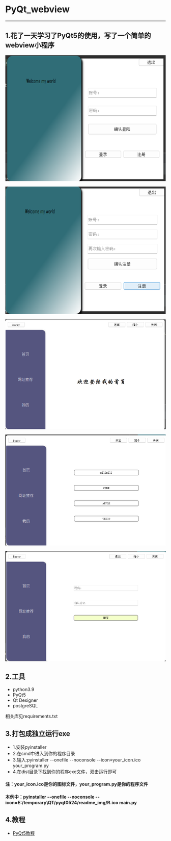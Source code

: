 # PyQt_webview
------------------
## 1.花了一天学习了PyQt5的使用，写了一个简单的webview小程序
![img.png](readme_img/img.png)

![img_1.png](readme_img/img_1.png)

![img_2.png](readme_img/img_2.png)

![img_3.png](readme_img/img_3.png)

![img_4.png](readme_img/img_4.png)

## 2.工具
- python3.9
- PyQt5
- Qt Designer
- postgreSQL

相关库见requirements.txt

## 3.打包成独立运行exe
- 1.安装pyinstaller
- 2.在cmd中进入到你的程序目录
- 3.输入:pyinstaller --onefile --noconsole --icon=your_icon.ico your_program.py
- 4.在dist目录下找到你的程序exe文件，双击运行即可

#### 注：your_icon.ico是你的图标文件，your_program.py是你的程序文件

#### 本例中：pyinstaller --onefile --noconsole --icon=E:/temporary\QT/pyqt0524/readme_img/R.ico main.py



## 4.教程
- [PyQt5教程](https://www.bilibili.com/video/BV1bL411B7ht/)